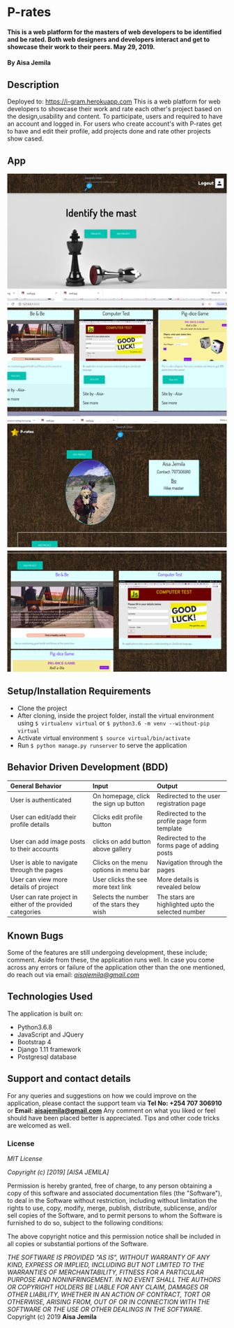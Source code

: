 # P-rates
#### This is a web platform for the masters of web developers to be identified and be rated. Both web designers and developers interact and get to showcase their work to their peers. May 29, 2019.
#### By Aisa Jemila
## Description
Deployed to: https://i-gram.herokuapp.com
This is a web platform for web developers to showcase their work and rate each other's project based on the design,usability and content. To participate, users and required to have an account and logged in. For users who create account's with P-rates get to have and edit their profile, add projects done and rate other projects show cased.
## App
![Landing Page](/static/images/landing-page.png)
![Projects](/static/images/projects.png)
![Profile Page](/static/images/profile-page.png)
![User Projects](/static/images/profile.png)
## Setup/Installation Requirements
* Clone the project
* After cloning, inside the project folder, install the virtual environment using `$ virtualenv virtual` or `$ python3.6 -m venv --without-pip virtual`
* Activate virtual environment `$ source virtual/bin/activate`
* Run `$ python manage.py runserver` to serve the application
## Behavior Driven Development (BDD)
| General Behavior | Input    | Output   |
| :------------- | :------------- | :------------- |
| User is authenticated | On homepage, click the sign up button  | Redirected to the user registration page |
| User can edit/add their profile details | Clicks edit profile button  | Redirected to the profile page form template |
| User can add image posts to their accounts | clicks on add button above gallery  | Redirected to the forms page of adding posts |
| User is able to navigate through the pages | Clicks on the menu options in menu bar | Navigation through the pages |
| User can view more details of project  | User clicks the see more text link | More details is revealed below |
| User can rate project in either of the provided categories | Selects the number of the stars they wish | The stars are highlighted upto the selected number |

## Known Bugs
Some of the features are still undergoing development, these include; comment. Aside from these, the application runs well. In case you come across any errors or failure of the application other than the one mentioned, do reach out via email: *aisajemila@gmail.com*
## Technologies Used
The application is built on:
* Python3.6.8
* JavaScript and JQuery
* Bootstrap 4
* Django 1.11 framework
* Postgresql database
## Support and contact details
For any queries and suggestions on how we could improve on the application, please contact the support team via **Tel No: +254 707 306910** or **Email: aisajemila@gmail.com**
Any comment on what you liked or feel should have been placed better is appreciated. Tips and other code tricks are welcomed as well.

### License
*MIT License*

*Copyright (c) [2019] [AISA JEMILA]*

Permission is hereby granted, free of charge, to any person obtaining a copy
of this software and associated documentation files (the "Software"), to deal
in the Software without restriction, including without limitation the rights
to use, copy, modify, merge, publish, distribute, sublicense, and/or sell
copies of the Software, and to permit persons to whom the Software is
furnished to do so, subject to the following conditions:

The above copyright notice and this permission notice shall be included in all
copies or substantial portions of the Software.

*THE SOFTWARE IS PROVIDED "AS IS", WITHOUT WARRANTY OF ANY KIND, EXPRESS OR
IMPLIED, INCLUDING BUT NOT LIMITED TO THE WARRANTIES OF MERCHANTABILITY,
FITNESS FOR A PARTICULAR PURPOSE AND NONINFRINGEMENT. IN NO EVENT SHALL THE
AUTHORS OR COPYRIGHT HOLDERS BE LIABLE FOR ANY CLAIM, DAMAGES OR OTHER
LIABILITY, WHETHER IN AN ACTION OF CONTRACT, TORT OR OTHERWISE, ARISING FROM,
OUT OF OR IN CONNECTION WITH THE SOFTWARE OR THE USE OR OTHER DEALINGS IN THE
SOFTWARE.*
Copyright (c) 2019 **Aisa Jemila**

